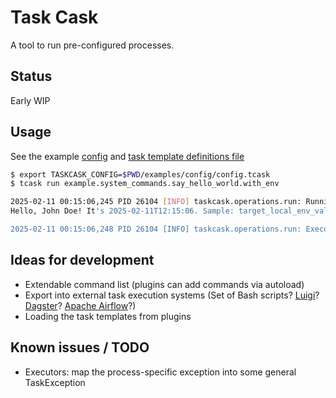 # Task Cask

A tool to run pre-configured processes.

## Status

Early WIP

## Usage

See the example [config](examples/config/config.tcask) and [task template definitions file](examples/task_templates/system_commands.tcask)

```bash
$ export TASKCASK_CONFIG=$PWD/examples/config/config.tcask
$ tcask run example.system_commands.say_hello_world.with_env

2025-02-11 00:15:06,245 PID 26104 [INFO] taskcask.operations.run: Running a command...
Hello, John Doe! It's 2025-02-11T12:15:06. Sample: target_local_env_value. Deployment is: demo

2025-02-11 00:15:06,248 PID 26104 [INFO] taskcask.operations.run: Execution started at 2025-02-11 00:15:06.247525 and finished at 2025-02-11 00:15:06.247525. Time elapsed: 0:00:00.001310
```

## Ideas for development

- Extendable command list (plugins can add commands via autoload)
- Export into external task execution systems (Set of Bash scripts? [Luigi](https://luigi.readthedocs.io/)? [Dagster](https://dagster.io/)? [Apache Airflow](https://airflow.apache.org/)?)
- Loading the task templates from plugins

## Known issues / TODO

- Executors: map the process-specific exception into some general TaskException
